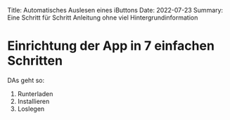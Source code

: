 Title: Automatisches Auslesen eines iButtons
Date: 2022-07-23
Summary: Eine Schritt für Schritt Anleitung ohne viel Hintergrundinformation

# Einrichtung der App in 7 einfachen Schritten

DAs geht so:

1. Runterladen
1. Installieren
1. Loslegen


